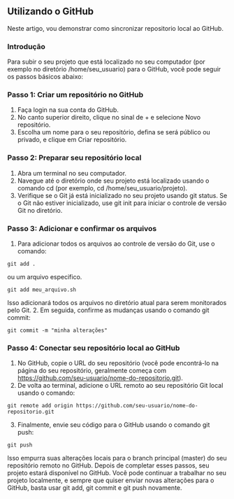 ## Utilizando o GitHub

Neste artigo, vou demonstrar como sincronizar repositorio local ao GitHub.<br>

### Introdução
Para subir o seu projeto que está localizado no seu computador (por exemplo no diretório /home/seu_usuario) para o GitHub, você pode seguir os passos básicos abaixo:

### Passo 1: Criar um repositório no GitHub
1.	Faça login na sua conta do GitHub.
2.	No canto superior direito, clique no sinal de + e selecione Novo repositório.
3.	Escolha um nome para o seu repositório, defina se será público ou privado, e clique em Criar repositório.

### Passo 2: Preparar seu repositório local
1.	Abra um terminal no seu computador.
2.	Navegue até o diretório onde seu projeto está localizado usando o comando cd (por exemplo, cd /home/seu_usuario/projeto).
3.	Verifique se o Git já está inicializado no seu projeto usando git status. Se o Git não estiver inicializado, use git init para iniciar o controle de versão Git no diretório.

### Passo 3: Adicionar e confirmar os arquivos
1.	Para adicionar todos os arquivos ao controle de versão do Git, use o comando:
```
git add .
```
ou um arquivo especifico.
```
git add meu_arquivo.sh
```

Isso adicionará todos os arquivos no diretório atual para serem monitorados pelo Git.
2.	Em seguida, confirme as mudanças usando o comando git commit:
```
git commit -m "minha alterações"
```
### Passo 4: Conectar seu repositório local ao GitHub

1.	No GitHub, copie o URL do seu repositório (você pode encontrá-lo na página do seu repositório, geralmente começa com https://github.com/seu-usuario/nome-do-repositorio.git).
2.	De volta ao terminal, adicione o URL remoto ao seu repositório Git local usando o comando:
```
git remote add origin https://github.com/seu-usuario/nome-do-repositorio.git
```
3.	Finalmente, envie seu código para o GitHub usando o comando git push:
```
git push
```

Isso empurra suas alterações locais para o branch principal (master) do seu repositório remoto no GitHub.
Depois de completar esses passos, seu projeto estará disponível no GitHub. Você pode continuar a trabalhar no seu projeto localmente, e sempre que quiser enviar novas alterações para o GitHub, basta usar git add, git commit e git push novamente.


